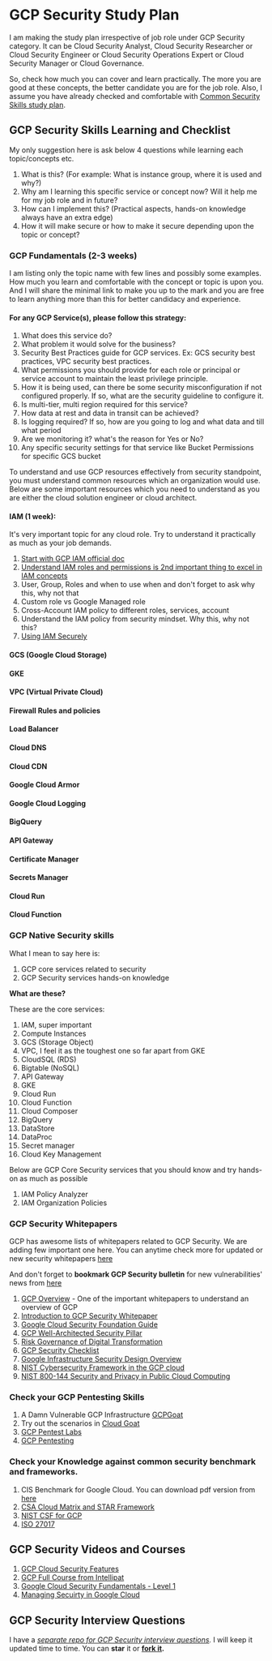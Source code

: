 # GCP Security Study Plan
I am making the study plan irrespective of job role under GCP Security category. It can be Cloud Security Analyst, Cloud Security Researcher or Cloud Security Engineer or Cloud Security Operations Expert or Cloud Security Manager or Cloud Governance.

So, check how much you can cover and learn practically. The more you are good at these concepts, the better candidate you are for the job role.
Also, I assume you have already checked and comfortable with [Common Security Skills study plan](common-skills-study-plan.md).

## GCP Security Skills Learning and Checklist
My only suggestion here is ask below 4 questions while learning each topic/concepts etc.
1. What is this? (For example: What is instance group, where it is used and why?)
2. Why am I learning this specific service or concept now? Will it help me for my job role and in future?
3. How can I implement this? (Practical aspects, hands-on knowledge always have an extra edge)
4. How it will make secure or how to make it secure depending upon the topic or concept?

### GCP Fundamentals (2-3 weeks)
I am listing only the topic name with few lines and possibly some examples. How much you learn and comfortable with the concept or topic is upon you. 
And I will share the minimal link to make you up to the mark and you are free to learn anything more than this for better candidacy and experience.

#### For any GCP Service(s), please follow this strategy:
1. What does this service do?
2. What problem it would solve for the business?
3. Security Best Practices guide for GCP services. Ex: GCS security best practices, VPC security best practices.
4. What permissions you should provide for each role or principal or service account to maintain the least privilege principle.
5. How it is being used, can there be some security misconfiguration if not configured properly. If so, what are the security guideline to configure it.
6. Is multi-tier, multi region required for this service?
7. How data at rest and data in transit can be achieved?
8. Is logging required? If so, how are you going to log and what data and till what period
9. Are we monitoring it? what's the reason for Yes or No?
10. Any specific security settings for that service like Bucket Permissions for specific GCS bucket

To understand and use GCP resources effectively from security standpoint, you must understand common resources which an organization would use. Below are some important resources which you need to understand as you are either the cloud solution engineer or cloud architect.

#### IAM (1 week): 
It's very important topic for any cloud role. Try to understand it practically as much as your job demands.
1. [Start with GCP IAM official doc](https://cloud.google.com/iam/docs/overview)
2. [Understand IAM roles and permissions is 2nd important thing to excel in IAM concepts](https://cloud.google.com/iam/docs/roles-overview)
3. User, Group, Roles and when to use when and don't forget to ask why this, why not that
4. Custom role vs Google Managed role
5. Cross-Account IAM policy to different roles, services, account
6. Understand the IAM policy from security mindset. Why this, why not this?
8. [Using IAM Securely](https://cloud.google.com/iam/docs/using-iam-securely)

#### GCS (Google Cloud Storage)
#### GKE
#### VPC (Virtual Private Cloud)
#### Firewall Rules and policies
#### Load Balancer
#### Cloud DNS
#### Cloud CDN
#### Google Cloud Armor
#### Google Cloud Logging
#### BigQuery
#### API Gateway
#### Certificate Manager
#### Secrets Manager
#### Cloud Run
#### Cloud Function

### GCP Native Security skills
What I mean to say here is:
1. GCP core services related to security
2. GCP Security services hands-on knowledge

**What are these?**

These are the core services:
1. IAM, super important
2. Compute Instances
3. GCS (Storage Object)
4. VPC, I feel it as the toughest one so far apart from GKE
5. CloudSQL (RDS)
6. Bigtable (NoSQL)
7. API Gateway
8. GKE
9. Cloud Run
10. Cloud Function
11. Cloud Composer
12. BigQuery
13. DataStore
14. DataProc
15. Secret manager
16. Cloud Key Management

Below are GCP Core Security services that you should know and try hands-on as much as possible

1. IAM Policy Analyzer
2. IAM Organization Policies

### GCP Security Whitepapers
GCP has awesome lists of whitepapers related to GCP Security. We are adding few important one here. You can anytime check more for updated or new security whitepapers [here](https://aws.amazon.com/security/security-learning/?whitepapers-main.sort-by=item.additionalFields.sortDate&whitepapers-main.sort-order=desc)

And don't forget to **bookmark GCP Security bulletin** for new vulnerabilities' news from [here](https://aws.amazon.com/security/security-bulletins/)

1. [GCP Overview](https://cloud.google.com/docs/overview) - One of the important whitepapers to understand an overview of GCP
2. [Introduction to GCP Security Whitepaper](https://cloud.google.com/static/docs/security/overview/resources/google_security_wp.pdf)
3. [Google Cloud Security Foundation Guide](https://services.google.com/fh/files/misc/google-cloud-security-foundations-guide.pdf)
4. [GCP Well-Architected Security Pillar](https://cloud.google.com/architecture/framework/security)
5. [Risk Governance of Digital Transformation](https://services.google.com/fh/files/misc/risk-governance-of-digital-transformation.pdf)
6. [GCP Security Checklist](https://medium.com/@hassene/google-cloud-platform-security-checklist-5f57fe8eb761)
7. [Google Infrastructure Security Design Overview](https://cloud.google.com/static/docs/security/infrastructure/design/resources/google_infrastructure_whitepaper_fa.pdf)
8. [NIST Cybersecurity Framework in the GCP cloud](https://services.google.com/fh/files/misc/gcp_nist_cybersecurity_framework.pdf)
9. [NIST 800-144 Security and Privacy in Public Cloud Computing](https://nvlpubs.nist.gov/nistpubs/Legacy/SP/nistspecialpublication800-144.pdf)

### Check your GCP Pentesting Skills
1. A Damn Vulnerable GCP Infrastructure [GCPGoat](https://github.com/ine-labs/GCPGoat)
2. Try out the scenarios in [Cloud Goat](https://github.com/RhinoSecurityLabs/cloudgoat)
3. [GCP Pentest Labs](https://github.com/lacioffi/GCP-pentest-lab/)
4. [GCP Pentesting](https://cloud.hacktricks.xyz/pentesting-cloud/gcp-security)

### Check your Knowledge against common security benchmark and frameworks.
1. CIS Benchmark for Google Cloud. You can download pdf version from [here](https://www.cisecurity.org/benchmark/google_cloud_computing_platform)
2. [CSA Cloud Matrix and STAR Framework](https://cloudsecurityalliance.org/download/artifacts/cloud-controls-matrix-v4/)
3. [NIST CSF for GCP](https://services.google.com/fh/files/misc/gcp_nist_cybersecurity_framework.pdf)
4. [ISO 27017](https://www.amnafzar.net/files/1/ISO%2027000/ISO%20IEC%2027017-2015.pdf)

## GCP Security Videos and Courses
1. [GCP Cloud Security Features](https://www.youtube.com/watch?v=83IwaIaBRRU)
2. [GCP Full Course from Intellipat](https://www.youtube.com/watch?v=cwpbY4wJMBs)
3. [Google Cloud Security Fundamentals - Level 1](https://www.youtube.com/watch?v=9Bx_cqpJDpI)
4. [Managing Secuirty in Google Cloud](https://www.cloudskillsboost.google/course_templates/21)

## GCP Security Interview Questions
I have a _[separate repo for GCP Security interview questions](https://github.com/jassics/security-interview-questions/blob/main/gcp-security-interview-questions.md)._ I will keep it updated time to time. You can **star** it or **[fork it](https://github.com/jassics/security-interview-questions/fork).** 
